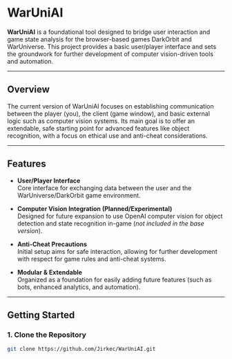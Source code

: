 # WarUniAI

**WarUniAI** is a foundational tool designed to bridge user interaction and game state analysis for the browser-based games DarkOrbit and WarUniverse. This project provides a basic user/player interface and sets the groundwork for further development of computer vision-driven tools and automation.

---

## Overview

The current version of WarUniAI focuses on establishing communication between the player (you), the client (game window), and basic external logic such as computer vision systems. Its main goal is to offer an extendable, safe starting point for advanced features like object recognition, with a focus on ethical use and anti-cheat considerations.

---

## Features

- **User/Player Interface**  
  Core interface for exchanging data between the user and the WarUniverse/DarkOrbit game environment.

- **Computer Vision Integration (Planned/Experimental)**  
  Designed for future expansion to use OpenAI computer vision for object detection and state recognition in-game (*not included in the base version*).

- **Anti-Cheat Precautions**  
  Initial setup aims for safe interaction, allowing for further development with respect for game rules and anti-cheat systems.

- **Modular & Extendable**  
  Organized as a foundation for easily adding future features (such as bots, enhanced analytics, and automation).

---

## Getting Started

### 1. Clone the Repository

```bash
git clone https://github.com/Jirkec/WarUniAI.git
